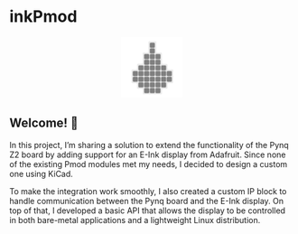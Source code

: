 # __inkPmod__

<p align=center>
    <img width="108" height="108" src="./Documentation/Images/inkPmod.svg">
</p>

## Welcome! 👋

In this project, I’m sharing a solution to extend the functionality of the Pynq Z2 board by adding support for an E-Ink display from Adafruit. Since none of the existing Pmod modules met my needs, I decided to design a custom one using KiCad.

To make the integration work smoothly, I also created a custom IP block to handle communication between the Pynq board and the E-Ink display. On top of that, I developed a basic API that allows the display to be controlled in both bare-metal applications and a lightweight Linux distribution.




